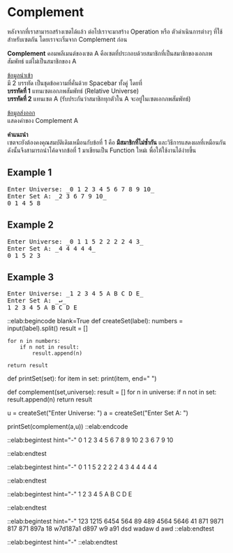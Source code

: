 # Complement

หลังจากที่เราสามารถสร้างเซตได้แล้ว ต่อไปเราจะมาสร้าง Operation หรือ ตัวดำเนินการต่างๆ ที่ใช้สำหรับเซตกัน โดยเราจะเริ่มจาก Complement ก่อน

**Complement** คอมพลีเมนต์ของเซต A คือเซตที่ประกอบด้วยสมาชิกที่เป็นสมาชิกของเอกภพสัมพัทธ์ แต่ไม่เป็นสมาชิกของ A

<u>ข้อมูลนำเข้า</u>  
มี 2 บรรทัด เป็นชุดข้อความที่คั่นด้วย Spacebar ทั้งคู่ โดยที่  
**บรรทัดที่ 1** แทนเซตเอกภพสัมพัทธ์ (Relative Universe)  
**บรรทัดที่ 2** แทนเซต A (รับประกันว่าสมาชิกทุกตัวใน A จะอยู่ในเซตเอกภพสัมพัทธ์)  

<u>ข้อมูลส่งออก</u>  
แสดงค่าของ Complement A  

**คำแนะนำ**  
เซตจะยังต้องคงคุณสมบัติเดิมเหมือนกับข้อที่ 1 คือ **มีสมาชิกที่ไม่ซ้ำกัน** และวิธีการแสดงผลที่เหมือนกัน ดังนั้นจึงสามารถนำโค้ดจากข้อที่ 1 มาเขียนเป็น Function ใหม่เ พื่อให้ใช้งานได้ง่ายขึ้น

## Example 1
<pre class="output">
Enter Universe: _0 1 2 3 4 5 6 7 8 9 10_
Enter Set A: _2 3 6 7 9 10_
0 1 4 5 8 
</pre>

## Example 2
<pre class="output">
Enter Universe: _0 1 1 5 2 2 2 2 4 3_
Enter Set A: _4 4 4 4 4_
0 1 5 2 3 
</pre>

## Example 3
<pre class="output">
Enter Universe: _1 2 3 4 5 A B C D E_
Enter Set A: _↵_
1 2 3 4 5 A B C D E 
</pre>

::elab:begincode blank=True
def createSet(label):
    numbers = input(label).split()
    result = []

    for n in numbers:
        if n not in result:
            result.append(n)

    return result

def printSet(set):
    for item in set:
        print(item, end=" ")

def complement(set,universe):
    result = []
    for n in universe:
        if n not in set:
            result.append(n)
    return result

u = createSet("Enter Universe: ")
a = createSet("Enter Set A: ")

printSet(complement(a,u))
::elab:endcode

::elab:begintest hint="-"
0 1 2 3 4 5 6 7 8 9 10
2 3 6 7 9 10

::elab:endtest

::elab:begintest hint="-"
0 1 1 5 2 2 2 2 4 3
4 4 4 4 4

::elab:endtest

::elab:begintest hint="-"
1 2 3 4 5 A B C D E


::elab:endtest

::elab:begintest hint="-"
123 1215 6454 564 89 489 4564 5646 41 871 9871 817 871 897a 18 w7d187a1 d897 w9 a91 dsd wadaw d awd
::elab:endtest

::elab:begintest hint="-"
::elab:endtest